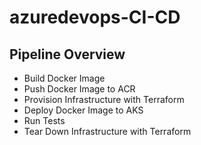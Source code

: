 # azuredevops-CI-CD
## Pipeline Overview
* Build Docker Image
* Push Docker Image to ACR
* Provision Infrastructure with Terraform
* Deploy Docker Image to AKS
* Run Tests
* Tear Down Infrastructure with Terraform
